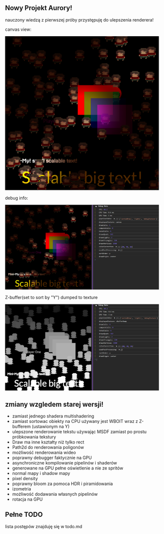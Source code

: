 ## Nowy Projekt Aurory!

nauczony wiedzą z pierwszej próby przystępuję do ulepszenia renderera!

canvas view:

![Current State](/public/current.png)

debug info:

![debug State](/public/debug.png)

Z-buffer(set to sort by "Y") dumped to texture

![debug State](/public/zBuffer.png)

## zmiany wzgledem starej wersji!

- zamiast jednego shadera multishadering
- zamiast sortowac obiekty na CPU używany jest WBOIT wraz z Z-bufferem (ustawionym na Y)
- ulepszone renderowanie tekstu używając MSDF zamiast po prostu próbkowania tekstury
- Draw ma inne kształty niż tylko rect
- Path2d do renderowania poligonów
- możliwość renderowania wideo
- poprawny debugger faktycznie na GPU
- asynchroniczne kompilowanie pipelinów i shaderów
- generowane na GPU pełne oświetlenie a nie ze spritów
- normal mapy i shadow mapy
- pixel density
- poprawny bloom za pomoca HDR i piramidowania
- izometria
- możliwość dodawania własnych pipelinów
- rotacja na GPU

## Pełne TODO

lista postępów znajduję się w todo.md
